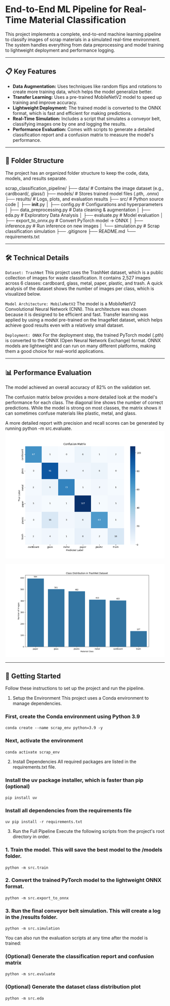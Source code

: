 # End-to-End ML Pipeline for Real-Time Material Classification

This project implements a complete, end-to-end machine learning pipeline to classify images of scrap materials in a simulated real-time environment. The system handles everything from data preprocessing and model training to lightweight deployment and performance logging.

---

## 📋 Key Features

* **Data Augmentation:** Uses techniques like random flips and rotations to create more training data, which helps the model generalize better.
* **Transfer Learning:** Uses a pre-trained MobileNetV2 model to speed up training and improve accuracy.
* **Lightweight Deployment:** The trained model is converted to the ONNX format, which is fast and efficient for making predictions.
* **Real-Time Simulation:** Includes a script that simulates a conveyor belt, classifying images one by one and logging the results.
* **Performance Evaluation:** Comes with scripts to generate a detailed classification report and a confusion matrix to measure the model's performance.

---

## 📁 Folder Structure
The project has an organized folder structure to keep the code, data, models, and results separate.

scrap_classification_pipeline/
├── data/               # Contains the image dataset (e.g., cardboard/, glass/)
├── models/             # Stores trained model files (.pth, .onnx)
├── results/            # Logs, plots, and evaluation results
├── src/                # Python source code
│   ├── __init__.py
│   ├── config.py              # Configurations and hyperparameters
│   ├── data_preprocessing.py  # Data cleaning & augmentation
│   ├── eda.py                 # Exploratory Data Analysis
│   ├── evaluate.py            # Model evaluation
│   ├── export_to_onnx.py      # Convert PyTorch model → ONNX
│   ├── inference.py           # Run inference on new images
│   └── simulation.py          # Scrap classification simulation
├── .gitignore
├── README.md
└── requirements.txt



---

## 🛠️ Technical Details

`Dataset: TrashNet`
This project uses the TrashNet dataset, which is a public collection of images for waste classification. It contains 2,527 images across 6 classes: cardboard, glass, metal, paper, plastic, and trash. A quick analysis of the dataset shows the number of images per class, which is visualized below.

`Model Architecture: MobileNetV2`
The model is a MobileNetV2 Convolutional Neural Network (CNN). This architecture was chosen because it is designed to be efficient and fast. Transfer learning was applied by using a model pre-trained on the ImageNet dataset, which helps achieve good results even with a relatively small dataset.

`Deployment: ONNX`
For the deployment step, the trained PyTorch model (.pth) is converted to the ONNX (Open Neural Network Exchange) format. ONNX models are lightweight and can run on many different platforms, making them a good choice for real-world applications.


---

## 📊 Performance Evaluation

The model achieved an overall accuracy of 82% on the validation set.

The confusion matrix below provides a more detailed look at the model's performance for each class. The diagonal line shows the number of correct predictions. While the model is strong on most classes, the matrix shows it can sometimes confuse materials like plastic, metal, and glass.

A more detailed report with precision and recall scores can be generated by running python -m src.evaluate.
![Confusion Matrix](results/confusion_matrix.png)

![Class Distribution](results/class_distribution.png)


---

## 🚀 Getting Started

Follow these instructions to set up the project and run the pipeline.

1. Setup the Environment
This project uses a Conda environment to manage dependencies.

### First, create the Conda environment using Python 3.9
`conda create --name scrap_env python=3.9 -y`

### Next, activate the environment
`conda activate scrap_env`

2. Install Dependencies
All required packages are listed in the requirements.txt file.

### Install the uv package installer, which is faster than pip (optional)
`pip install uv`

### Install all dependencies from the requirements file
`uv pip install -r requirements.txt`

3. Run the Full Pipeline
Execute the following scripts from the project's root directory in order.

### 1. Train the model. This will save the best model to the /models folder.
`python -m src.train`

### 2. Convert the trained PyTorch model to the lightweight ONNX format.
`python -m src.export_to_onnx`

### 3. Run the final conveyor belt simulation. This will create a log in the /results folder.
`python -m src.simulation`

You can also run the evaluation scripts at any time after the model is trained:

### (Optional) Generate the classification report and confusion matrix
`python -m src.evaluate`

### (Optional) Generate the dataset class distribution plot
`python -m src.eda`